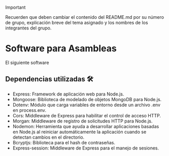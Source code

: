 > [!IMPORTANT]
> Recuerden que deben cambiar el contenido del README.md por su número de grupo, explicación breve del tema asignado y los nombres de los integrantes del grupo.

# Software para Asambleas

El siguiente software

## Dependencias utilizadas 🛠️

- Express: Framework de aplicación web para Node.js.
- Mongoose: Biblioteca de modelado de objetos MongoDB para Node.js.
- Dotenv: Módulo que carga variables de entorno desde un archivo .env en process.env.
- Cors: Middleware de Express para habilitar el control de acceso HTTP.
- Morgan: Middleware de registro de solicitudes HTTP para Node.js.
- Nodemon: Herramienta que ayuda a desarrollar aplicaciones basadas en Node.js al reiniciar automáticamente la aplicación cuando se detectan cambios en el directorio.
- Bcryptjs: Biblioteca para el hash de contraseñas.
- Express-session: Middleware de Express para el manejo de sesiones.